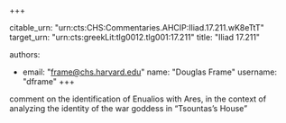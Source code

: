 +++


citable_urn: "urn:cts:CHS:Commentaries.AHCIP:Iliad.17.211.wK8eTtT"
target_urn: "urn:cts:greekLit:tlg0012.tlg001:17.211"
title: "Iliad 17.211"

authors:
- email: "frame@chs.harvard.edu"
  name: "Douglas Frame"
  username: "dframe"
+++

<p>comment on the identification of Enualios with Ares, in the context of analyzing the identity of the war goddess in “Tsountas’s House”</p>